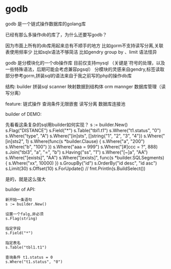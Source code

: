 # godb

godb 是一个链式操作数据库的golang库

已经有那么多操作db的库了，为什么还要写godb？

因为市面上所有的db库用起来总有不顺手的地方
比如gorm不支持读写分离,关联表使用频率少
比如sqlx语法不够简洁
比如gendry group by 、limit 语法怪异

godb 是分模块化的一个db操作库 目前仅支持mysql （关键是`符号的处理，以及一些特殊语法，后期可能会考虑兼容pgsql）
分模块的灵感来自gendry,标签读取部分参考gorm,拼装sql的语法来自于我之前写的php的操作db库

结构:
    builder 拼装sql
    scanner 映射数据到结构体
    orm
    mannger 数据库管理（读写分离）

feature:
    链式操作
    查询条件无限嵌套
    读写分离
    数据库连接池


builder of DEMO:

先看看这条复杂的sql用builder如何实现？
    s := builder.New()
	s.Flag("DISTANCE")
	s.Field("*")
	s.Table("tbl1.t1")
	s.Where("t1.status", "0")
	s.Where("type", "A")
	s.Where("[in]sts", []string{"1", "2", "3", "4"})
	s.Where("[in]sts2", 1)
	s.Where(func(s *builder.Clause) {
		s.Where("a", "200")
		s.Where("b", "100")
	})
	s.Where("aaa = 999")
	s.Where("[#]ccc = ?", 888)
	s.Join("tbl3", "a", "=", "b")
	s.Having("ss", "1")
	s.Where("[~]a", "AA")
	s.Where("[exists]", "AA")
	s.Where("[exists]", func(s *builder.SQLSegments) {
		s.Where("xx", 10000)
	})
	s.GroupBy("id")
	s.OrderBy("id desc", "id asc")
	s.Limit(30)
	s.Offset(10)
	s.ForUpdate()
	// fmt.Println(s.BuildSelect())

是的，就是这么强大

builder of API:
    
    新开始一条语句
    s := builder.New()

    设置一个falg,非必须 
    s.Flag(string)

    指定字段
    s.Field("*")

    指定表名
    s.Table("tbl1.t1")

    查询条件 t1.status = 0
    s.Where("t1.status", "0")




